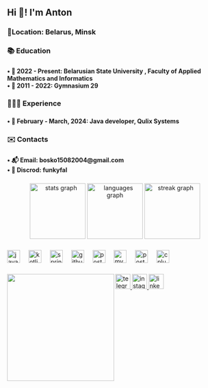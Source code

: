 <h2 align="left">Hi 👋! I'm Anton</h2>

###

<h3 align="left">📍Location: Belarus, Minsk</h3>

###

<h3 align="left">📚 Education</h3>

###

<h4 align="left">• 🏫 2022 - Present: Belarusian State University , Faculty of Applied Mathematics and Informatics <br>• 📗 2011 - 2022: Gymnasium 29</h4>

###

<h3 align="left">👨🏻‍💻 Experience</h3>

###

<h4 align="left">• 💾 February - March, 2024: Java developer, Qulix Systems</h4>

###

<h3 align="left">✉️ Contacts</h3>

###

<h4 align="left">• 📬 Email: bosko15082004@gmail.com<br>• 👾 Discrod: funkyfal</h4>

###

<div align="center">
  <img src="https://github-readme-stats.vercel.app/api?username=Funkyfal&hide_title=false&hide_rank=false&show_icons=true&include_all_commits=true&count_private=true&disable_animations=false&theme=dark&locale=en&hide_border=false" height="130" alt="stats graph"  />
  <img src="https://github-readme-stats.vercel.app/api/top-langs?username=Funkyfal&locale=en&hide_title=false&layout=compact&card_width=320&langs_count=5&theme=dark&hide_border=false" height="130" alt="languages graph"  />
  <img src="https://streak-stats.demolab.com?user=Funkyfal&locale=en&mode=daily&theme=dark&hide_border=false&border_radius=5" height="130" alt="streak graph"  />
</div>

###

<div align="left">
  <img src="https://cdn.jsdelivr.net/gh/devicons/devicon/icons/java/java-original.svg" height="30" alt="java logo"  />
  <img width="12" />
  <img src="https://cdn.jsdelivr.net/gh/devicons/devicon/icons/kotlin/kotlin-original.svg" height="30" alt="kotlin logo"  />
  <img width="12" />
  <img src="https://cdn.jsdelivr.net/gh/devicons/devicon/icons/spring/spring-original.svg" height="30" alt="spring logo"  />
  <img width="12" />
  <img src="https://skillicons.dev/icons?i=github" height="30" alt="github logo"  />
  <img width="12" />
  <img src="https://cdn.jsdelivr.net/gh/devicons/devicon/icons/postgresql/postgresql-original.svg" height="30" alt="postgresql logo"  />
  <img width="12" />
  <img src="https://skillicons.dev/icons?i=mysql" height="30" alt="mysql logo"  />
  <img width="12" />
  <img src="https://skillicons.dev/icons?i=postman" height="30" alt="postman logo"  />
  <img width="12" />
  <img src="https://cdn.jsdelivr.net/gh/devicons/devicon/icons/cplusplus/cplusplus-original.svg" height="30" alt="cplusplus logo"  />
</div>

###

<img align="left" height="250" src="https://i.gifer.com/6av1.gif"  />

###

<div align="left">
  <a href="https://t.me/funkyfal" target="_blank">
    <img src="https://img.shields.io/static/v1?message=Telegram&logo=telegram&label=&color=2CA5E0&logoColor=white&labelColor=&style=for-the-badge" height="35" alt="telegram logo"  />
  </a>
  <a href="https://www.instagram.com/anton_dosko" target="_blank">
    <img src="https://img.shields.io/static/v1?message=Instagram&logo=instagram&label=&color=E4405F&logoColor=white&labelColor=&style=for-the-badge" height="35" alt="instagram logo"  />
  </a>
  <a href="https://www.linkedin.com/in/anton-bosko-a537a8302/" target="_blank">
    <img src="https://img.shields.io/static/v1?message=LinkedIn&logo=linkedin&label=&color=0077B5&logoColor=white&labelColor=&style=for-the-badge" height="35" alt="linkedin logo"  />
  </a>
</div>

###
